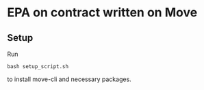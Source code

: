 # EPA on contract written on Move

## Setup

Run
```
bash setup_script.sh
```

to install move-cli and necessary packages.

